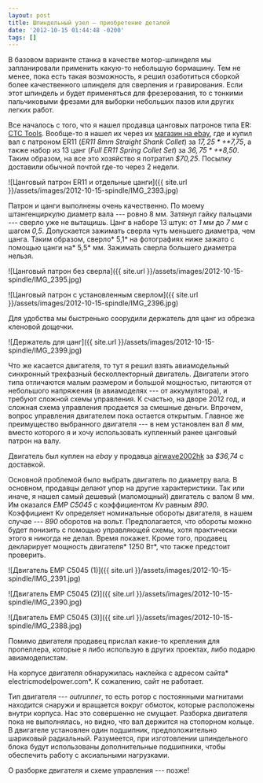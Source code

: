 ```yaml
---
layout: post
title: Шпиндельный узел — приобретение деталей
date: '2012-10-15 01:44:48 -0200'
tags: []
---
```

В базовом варианте станка в качестве мотор-шпинделя мы запланировали применить какую-то небольшую бормашину. Тем не менее, пока есть такая возможность, я решил озаботиться сборкой более качественного шпинделя для сверления и гравирования. Если этот шпиндель и будет применяться для фрезерования, то с тонкими пальчиковыми фрезами для выборки небольших пазов или других легких работ.

Все началось с того, что я нашел продавца цанговых патронов типа ER: [CTC Tools](http://www.ctctools.biz/). Вообще-то я нашел их через их [магазин на ebay](http://stores.ebay.com/CTC-Tools), где и купил вал с патроном ER11 (*ER11 8mm Straight Shank Collet*) за *$17,25* + *$7,75*, а также набор из 13 цанг (*Full ER11 Spring Collet Set*) за *$36,75* + *$8,50*. Таким образом, на все это хозяйство я потратил *$70,25*. Посылку доставили обычной почтой где-то через 2 недели.

![Цанговый патрон ER11 и отдельные цанги]({{ site.url }}/assets/images/2012-10-15-spindle/IMG_2393.jpg)

Патрон и цанги выполнены очень качественно. По моему штангенциркулю диаметр вала --- ровно 8 мм. Затянул гайку пальцами --- сверло уже не вытащишь. Цанг в наборе 13 штук: от *1 мм* до *7 мм* с шагом *0,5*. Допускается зажимать сверла чуть меньшего диаметра, чем цанга. Таким образом, сверло* 5,1* на фотографиях ниже зажато с помощью цанги на* 5,5* мм. Зажимать сверла большего диаметра нельзя.

![Цанговый патрон без сверла]({{ site.url }}/assets/images/2012-10-15-spindle/IMG_2395.jpg)

![Цанговый патрон с установленным сверлом]({{ site.url }}/assets/images/2012-10-15-spindle/IMG_2396.jpg)

Для удобства мы быстренько соорудили держатель для цанг из обрезка кленовой дощечки.

![Держатель для цанг]({{ site.url }}/assets/images/2012-10-15-spindle/IMG_2399.jpg)

Что же касается двигателя, то тут я решил взять авиамодельный синхронный трехфазный бесколлекторный двигатель. Двигатели этого типа отличаются малым размером и большой мощностью, питаются от небольшого напряжения (в авиамоделях --- от аккумулятора), и требуют сложной схемы управления. К счастью, на дворе 2012 год, и сложная схема управления продается за смешные деньги. Впрочем, вопрос управления двигателем пока остается открытым. Главное же преимущество выбранного двигателя --- в нем установлен вал *8 мм*, вместо которого я и хочу использовать купленный ранее цанговый патрон на валу.

Двигатель был куплен на *ebay* у продавца [airwave2002hk](http://stores.ebay.com/airwave2002hk) за *$36,74* с доставкой.

Основной проблемой было выбрать двигатель по диаметру вала. В основном, продавцы делают упор на другие характеристики. Так или иначе, я нашел самый дешевый (маломощный) двигатель с валом 8 мм. Им оказался *EMP C5045* с коэффициентом *Kv* равным *890*. Коэффициент Kv определяет номинальные обороты двигателя, в нашем случае --- *890* оборотов на вольт. Предполагается, что обороты можно будет понизить с помощью управляющей схемы, хотя практически этого я никогда не делал. Время покажет. Кроме того, продавец декларирует мощность двигателя* 1250 Вт*, что также предстоит проверить.

![Двигатель EMP C5045 (1)]({{ site.url }}/assets/images/2012-10-15-spindle/IMG_2391.jpg)

![Двигатель EMP C5045 (2)]({{ site.url }}/assets/images/2012-10-15-spindle/IMG_2390.jpg)

![Двигатель EMP C5045 (3)]({{ site.url }}/assets/images/2012-10-15-spindle/IMG_2388.jpg)

Помимо двигателя продавец прислал какие-то крепления для пропеллера, которые я либо использую в других проектах, либо подарю авиамоделистам.

На корпусе двигателя обнаружилась наклейка с адресом сайта* electricmodelpower.com*. К сожалению, сайт не работает.

Тип двигателя --- *outrunner*, то есть ротор с постоянными магнитами находится снаружи и вращается вокруг обмоток, которые расположены внутри корпуса. Нас это совершенно не смущает. Разборка двигателя пока не выполнялась, но видно, что вал держится на стопорном кольце. В двигателе установлен один подшипник, предположительно шариковый радиальный. Разумеется, при изготовлении шпиндельного блока будут использованы дополнительные подшипники, чтобы обеспечить работу с аксиальными нагрузками.

О разборке двигателя и схеме управления --- позже!